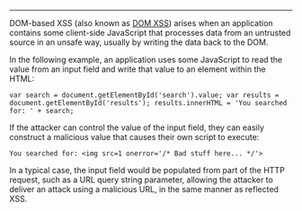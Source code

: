 ----

DOM-based XSS (also known as [DOM XSS](https://portswigger.net/web-security/cross-site-scripting/dom-based)) arises when an application contains some client-side JavaScript that processes data from an untrusted source in an unsafe way, usually by writing the data back to the DOM.

In the following example, an application uses some JavaScript to read the value from an input field and write that value to an element within the HTML:

`var search = document.getElementById('search').value; var results = document.getElementById('results'); results.innerHTML = 'You searched for: ' + search;`

If the attacker can control the value of the input field, they can easily construct a malicious value that causes their own script to execute:

`You searched for: <img src=1 onerror='/* Bad stuff here... */'>`

In a typical case, the input field would be populated from part of the HTTP request, such as a URL query string parameter, allowing the attacker to deliver an attack using a malicious URL, in the same manner as reflected XSS.

